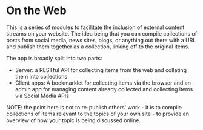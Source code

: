 On the Web
==========

This is a series of modules to facilitate the inclusion of external content streams on your website. The idea being that
you can compile collections of posts from social media, news sites, blogs, or anything out there with a URL and publish 
them together as a collection, linking off to the original items.

The app is broadly split into two parts: 

 - Server: a RESTful API for collecting items from the web and collating them into collections
 - Client apps: A bookmarklet for collecting items via the browser and an admin app for managing content already 
 collected and collecting items via Social Media APIs

 NOTE: the point here is not to re-publish others' work - it is to compile collections of items relevant to the topics
 of your own site - to provide an overview of how your topic is being discussed online. 

 
